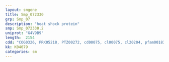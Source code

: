 ```yaml
---
layout: smgene
title: Smp_072330
grp: Smp_07
description: "heat shock protein"
smp: Smp_072330.2
uniprot: "G4V9B9"
length:  2154
cdd: "COG0326, PRK05218, PTZ00272, cd00075, cl00075, cl20204, pfam00183, pfam02518, smart00387"
kk: K04079
categories: sm
---
```

